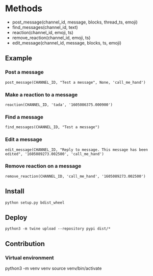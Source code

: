 # Methods
- post_message(channel_id, message, blocks, thread_ts, emoji)
- find_messages(channel_id, text)
- reaction(channel_id, emoji, ts)
- remove_reaction(channel_id, emoji, ts)
- edit_message(channel_id, message, blocks, ts, emoji)

## Example
### Post a message
```post_message(CHANNEL_ID, "Test a message", None, 'call_me_hand')```

### Make a reaction to a message
```reaction(CHANNEL_ID, 'tada', '1605086375.000900')```

### Find a message
```find_messages(CHANNEL_ID, "Test a message")```

### Edit a message
```edit_message(CHANNEL_ID, "Reply to message. This message has been edited", '1605089273.002500', 'call_me_hand')```

### Remove reaction on a message
```remove_reaction(CHANNEL_ID, 'call_me_hand', '1605089273.002500')```

## Install
```python setup.py bdist_wheel```

## Deploy
```python3 -m twine upload --repository pypi dist/*```

## Contribution
### Virtual environment
python3 -m venv venv
source venv/bin/activate